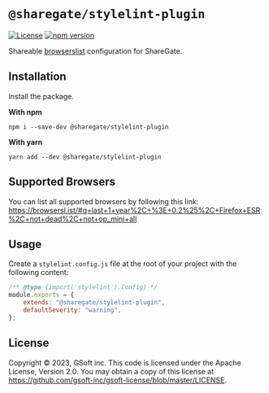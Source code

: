 # `@sharegate/stylelint-plugin`

[![License](https://img.shields.io/badge/License-Apache_2.0-blue.svg)](../../LICENSE.md)
[![npm version](https://img.shields.io/npm/v/@sharegate/stylelint-plugin)](https://www.npmjs.com/package/@sharegate/stylelint-plugin) 

Shareable [browserslist](https://github.com/browserslist/browserslist) configuration for ShareGate.

## Installation

Install the package.

**With npm**
```shell
npm i --save-dev @sharegate/stylelint-plugin
```

**With yarn**
```shell
yarn add --dev @sharegate/stylelint-plugin
```

## Supported Browsers

You can list all supported browsers by following this link:
https://browsersl.ist/#q=last+1+year%2C+%3E+0.2%25%2C+Firefox+ESR%2C+not+dead%2C+not+op_mini+all

## Usage

Create a `stylelint.config.js` file at the root of your project with the following content:
```js
/** @type {import('stylelint').Config} */
module.exports = {
    extends: "@sharegate/stylelint-plugin",
    defaultSeverity: "warning",
};
```

## License

Copyright © 2023, GSoft inc. This code is licensed under the Apache License, Version 2.0. You may obtain a copy of this license at https://github.com/gsoft-inc/gsoft-license/blob/master/LICENSE.